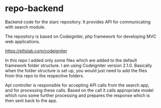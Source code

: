 # repo-backend
Backend code for the starc repository. It provides API for communicating with search module.

The repository is based on Codeigniter, php framework for developing MVC web applications. 

https://ellislab.com/codeigniter

In this repo I added only some files which are added to the default framework folder structure. I am using Codeigniter version 2.1.0. Basically when the folder structure is set up,  you would just need to add the files from this repo to the respective folders. 

Api controller is responsible for accepting API calls from the search app, and for processing these calls. Based on the call it calls appropriate model which runs some further processing and prepares the response which is then sent back to the app. 

 
